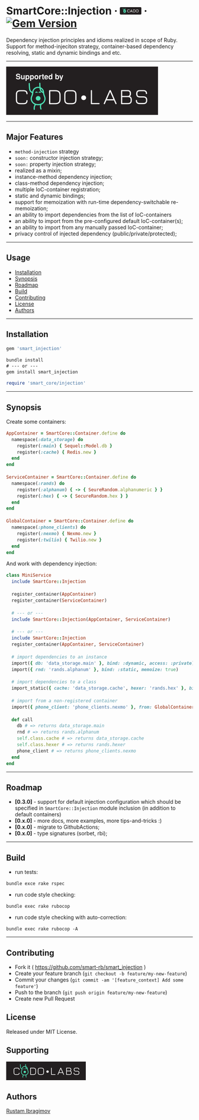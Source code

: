# SmartCore::Injection &middot; <a target="_blank" href="https://github.com/Cado-Labs"><img src="https://github.com/Cado-Labs/cado-labs-logos/raw/main/cado_labs_badge.svg" alt="Supported by Cado Labs" style="max-width: 100%; height: 20px"></a> &middot; [![Gem Version](https://badge.fury.io/rb/smart_injection.svg)](https://badge.fury.io/rb/smart_injection)

Dependency injection principles and idioms realized in scope of Ruby. Support for method-injeciton strategy, container-based dependency resolving, static and dynamic bindings and etc.

---

<p>
  <a href="https://github.com/Cado-Labs">
    <img src="https://github.com/Cado-Labs/cado-labs-logos/blob/main/cado_labs_supporting.svg" alt="Supported by Cado Labs" />
  </a>
</p>

---

## Major Features

- `method-injection` strategy
- `soon:` constructor injection strategy;
- `soon:` property injection strategy;
- realized as a mixin;
- instance-method dependency injection;
- class-method dependency injection;
- multiple IoC-container registration;
- static and dynamic bindings;
- support for memoization with run-time dependency-switchable re-memoization;
- an ability to import dependencies from the list of IoC-containers
- an ability to import from the pre-configured default IoC-container(s);
- an ability to import from any manually passed IoC-container;
- privacy control of injected dependency (public/private/protected);

---

## Usage

- [Installation](#installation)
- [Synopsis](#synopsis)
- [Roadmap](#roadmap)
- [Build](#build)
- [Contributing](#contributing)
- [License](#license)
- [Authors](#authors)

---

## Installation

```ruby
gem 'smart_injection'
```

```shell
bundle install
# --- or ---
gem install smart_injection
```

```ruby
require 'smart_core/injection'
```

---

## Synopsis

Create some containers:

```ruby
AppContainer = SmartCore::Container.define do
  namespace(:data_storage) do
    register(:main) { Sequel::Model.db }
    register(:cache) { Redis.new }
  end
end

ServiceContainer = SmartCore::Container.define do
  namespace(:rands) do
    register(:alphanum) { -> { SeureRandom.alphanumeric } }
    register(:hex) { -> { SecureRandom.hex } }
  end
end

GlobalContainer = SmartCore::Container.define do
  namespace(:phone_clients) do
    register(:nexmo) { Nexmo.new }
    register(:twilio) { Twilio.new }
  end
end
```

And work with dependency injection:

```ruby
class MiniService
  include SmartCore::Injection

  register_container(AppContainer)
  register_container(ServiceContainer)

  # --- or ---
  include SmartCore::Injection(AppContainer, ServiceContainer)

  # --- or ---
  include SmartCore::Injection
  register_container(AppContainer, ServiceContainer)

  # import dependencies to an instance
  import({ db: 'data_storage.main' }, bind: :dynamic, access: :private)
  import({ rnd: 'rands.alphanum' }, bind: :static, memoize: true)

  # import dependencies to a class
  import_static({ cache: 'data_storage.cache', hexer: 'rands.hex' }, bind: :static)

  # import from a non-registered container
  import({ phone_client: 'phone_clients.nexmo' }, from: GlobalContainer)

  def call
    db # => returns data_storage.main
    rnd # => returns rands.alphanum
    self.class.cache # => returns data_storage.cache
    self.class.hexer # => returns rands.hexer
    phone_client # => returns phone_clients.nexmo
  end
end
```

---

## Roadmap

- **[0.3.0]** - support for default injection configuration which should be specified in `SmartCore::Injection` module inclusion (in addition to default containers)
- **[0.x.0]** - more docs, more examples, more tips-and-tricks :)
- **[0.x.0]** - migrate to GithubActions;
- **[0.x.0]** - type signatures (sorbet, rbi);

---

## Build

- run tests:

```shell
bundle exce rake rspec
```

- run code style checking:

```shell
bundle exec rake rubocop
```

- run code style checking with auto-correction:

```shell
bundle exec rake rubocop -A
```

---

## Contributing

- Fork it ( https://github.com/smart-rb/smart_injection )
- Create your feature branch (`git checkout -b feature/my-new-feature`)
- Commit your changes (`git commit -am '[feature_context] Add some feature'`)
- Push to the branch (`git push origin feature/my-new-feature`)
- Create new Pull Request

## License

Released under MIT License.

## Supporting

<a href="https://github.com/Cado-Labs">
  <img src="https://github.com/Cado-Labs/cado-labs-logos/blob/main/cado_labs_logo.png" alt="Supported by Cado Labs" />
</a>

## Authors

[Rustam Ibragimov](https://github.com/0exp)
